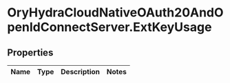 # OryHydraCloudNativeOAuth20AndOpenIdConnectServer.ExtKeyUsage

## Properties
Name | Type | Description | Notes
------------ | ------------- | ------------- | -------------



